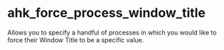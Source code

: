 # ahk_force_process_window_title
Allows you to specify a handful of processes in which you would like to force their Window Title to be a specific value.
